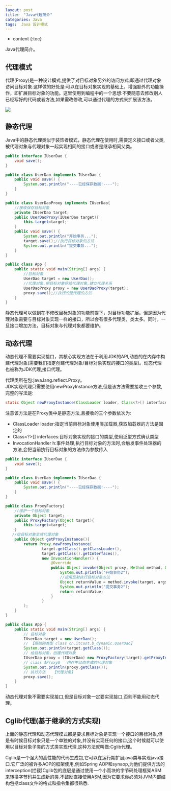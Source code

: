 ```yaml
---
layout: post
title:  "Java代理简介"
categories: Java
tags:  Java 设计模式
---
```


* content
{:toc}

Java代理简介。




## 代理模式
代理(Proxy)是一种设计模式,提供了对目标对象另外的访问方式;即通过代理对象访问目标对象.这样做的好处是:可以在目标对象实现的基础上，增强额外的功能操作，即扩展目标对象的功能。这里使用到编程中的一个思想:不要随意去修改别人已经写好的代码或者方法,如果需改修改,可以通过代理的方式来扩展该方法。

![](http://ww1.sinaimg.cn/large/005L0VzSly1g47owa2o8oj30lb06gmxc.jpg)  

## 静态代理
Java中的静态代理类似于装饰者模式，静态代理在使用时,需要定义接口或者父类,被代理对象与代理对象一起实现相同的接口或者是继承相同父类。

```java
public interface IUserDao {
    void save();
}
```
```java
public class UserDao implements IUserDao {
    public void save() {
        System.out.println("----已经保存数据!----");
    }
}
```
```java
public class UserDaoProxy implements IUserDao{
    //接收保存目标对象
    private IUserDao target;
    public UserDaoProxy(IUserDao target){
        this.target=target;
    }
    public void save() {
        System.out.println("开始事务...");
        target.save();//执行目标对象的方法
        System.out.println("提交事务...");
    }
}
```
```java
public class App {
    public static void main(String[] args) {
        //目标对象
        UserDao target = new UserDao();
        //代理对象,把目标对象传给代理对象,建立代理关系
        UserDaoProxy proxy = new UserDaoProxy(target);
        proxy.save();//执行的是代理的方法
    }
}
```
静态代理可以做到在不修改目标对象的功能前提下，对目标功能扩展。但是因为代理对象需要与目标对象实现一样的接口，所以会有很多代理类，类太多。同时，一旦接口增加方法，目标对象与代理对象都要维护。

## 动态代理
动态代理不需要实现接口，其核心实现方法在于利用JDK的API,动态的在内存中构建代理对象(需要我们指定创建代理对象/目标对象实现的接口的类型)。动态代理也被称为JDK代理,接口代理。  

代理类所在包:java.lang.reflect.Proxy。  
JDK实现代理只需要使用newProxyInstance方法,但是该方法需要接收三个参数,完整的写法是:
```java
static Object newProxyInstance(ClassLoader loader, Class<?>[] interfaces,InvocationHandler h )
```
注意该方法是在Proxy类中是静态方法,且接收的三个参数依次为:  
- ClassLoader loader:指定当前目标对象使用类加载器,获取加载器的方法是固定的
- Class<?>[] interfaces:目标对象实现的接口的类型,使用泛型方式确认类型
- InvocationHandler h:事件处理,执行目标对象的方法时,会触发事件处理器的方法,会把当前执行目标对象的方法作为参数传入

```java
public interface IUserDao {
    void save();
}
```
```java
public class UserDao implements IUserDao {
    public void save() {
        System.out.println("----已经保存数据!----");
    }
}
```
```java
public class ProxyFactory{
    //维护一个目标对象
    private Object target;
    public ProxyFactory(Object target){
        this.target=target;
    }
   //给目标对象生成代理对象
    public Object getProxyInstance(){
        return Proxy.newProxyInstance(
                target.getClass().getClassLoader(),
                target.getClass().getInterfaces(),
                new InvocationHandler() {
                    @Override
                    public Object invoke(Object proxy, Method method, Object[] args) throws Throwable {
                        System.out.println("开始事务2");
                        //运用反射执行目标对象方法
                        Object returnValue = method.invoke(target, args);
                        System.out.println("提交事务2");
                        return returnValue;
                    }
                }
        );
    }
}
```
```java
public class App {
    public static void main(String[] args) {
        // 目标对象
        IUserDao target = new UserDao();
        // 【原始的类型 class cn.itcast.b_dynamic.UserDao】
        System.out.println(target.getClass());
        // 给目标对象，创建代理对象
        IUserDao proxy = (IUserDao) new ProxyFactory(target).getProxyInstance();
        // class $Proxy0   内存中动态生成的代理对象
        System.out.println(proxy.getClass());
        // 执行方法   【代理对象】
        proxy.save();
    }
}
```

动态代理对象不需要实现接口,但是目标对象一定要实现接口,否则不能用动态代理。  

## Cglib代理(基于继承的方式实现)
上面的静态代理和动态代理模式都是要求目标对象是实现一个接口的目标对象,但是有时候目标对象只是一个单独的对象,并没有实现任何的接口,这个时候就可以使用以目标对象子类的方式类实现代理,这种方法就叫做:Cglib代理。  

Cglib是一个强大的高性能的代码生成包,它可以在运行期扩展java类与实现java接口.它广泛的被许多AOP的框架使用,例如Spring AOP和synaop,为他们提供方法的interception(拦截)Cglib包的底层是通过使用一个小而块的字节码处理框架ASM来转换字节码并生成新的类.不鼓励直接使用ASM,因为它要求你必须对JVM内部结构包括class文件的格式和指令集都很熟悉.
